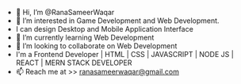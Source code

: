 - 👋 Hi, I’m @RanaSameerWaqar
- 👀 I’m interested in Game Development and Web Development.
- I can design Desktop and Mobile Application Interface
- 🌱 I’m currently learning Web Development
- 💞️ I’m looking to collaborate on Web Development
- I'm a Frontend Developer | HTML | CSS | JAVASCRIPT | NODE JS | REACT | MERN STACK DEVELOPER
- 📫 Reach me at >> ranasameerwaqar@gmail.com
<!---
RanaSameerWaqar/RanaSameerWaqar is a ✨ special ✨ repository because its `README.md` (this file) appears on your GitHub profile.
You can click the Preview link to take a look at your changes.
--->
